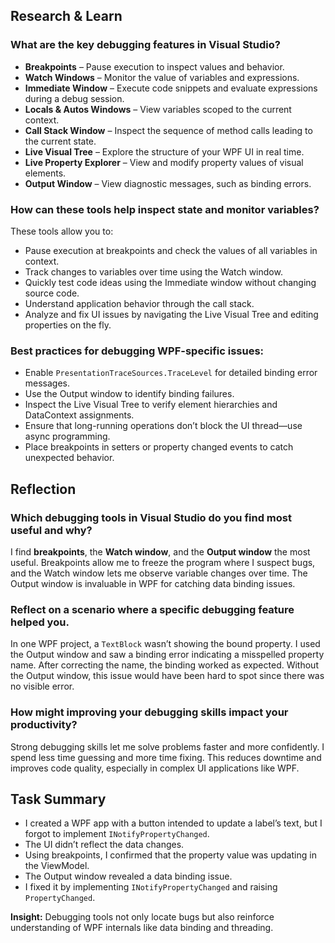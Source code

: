 ## Research & Learn

### What are the key debugging features in Visual Studio?
- **Breakpoints** – Pause execution to inspect values and behavior.
- **Watch Windows** – Monitor the value of variables and expressions.
- **Immediate Window** – Execute code snippets and evaluate expressions during a debug session.
- **Locals & Autos Windows** – View variables scoped to the current context.
- **Call Stack Window** – Inspect the sequence of method calls leading to the current state.
- **Live Visual Tree** – Explore the structure of your WPF UI in real time.
- **Live Property Explorer** – View and modify property values of visual elements.
- **Output Window** – View diagnostic messages, such as binding errors.

###  How can these tools help inspect state and monitor variables?
These tools allow you to:
- Pause execution at breakpoints and check the values of all variables in context.
- Track changes to variables over time using the Watch window.
- Quickly test code ideas using the Immediate window without changing source code.
- Understand application behavior through the call stack.
- Analyze and fix UI issues by navigating the Live Visual Tree and editing properties on the fly.

### Best practices for debugging WPF-specific issues:
- Enable `PresentationTraceSources.TraceLevel` for detailed binding error messages.
- Use the Output window to identify binding failures.
- Inspect the Live Visual Tree to verify element hierarchies and DataContext assignments.
- Ensure that long-running operations don’t block the UI thread—use async programming.
- Place breakpoints in setters or property changed events to catch unexpected behavior.



##  Reflection

### Which debugging tools in Visual Studio do you find most useful and why?
I find **breakpoints**, the **Watch window**, and the **Output window** the most useful. Breakpoints allow me to freeze the program where I suspect bugs, and the Watch window lets me observe variable changes over time. The Output window is invaluable in WPF for catching data binding issues.

### Reflect on a scenario where a specific debugging feature helped you.
In one WPF project, a `TextBlock` wasn’t showing the bound property. I used the Output window and saw a binding error indicating a misspelled property name. After correcting the name, the binding worked as expected. Without the Output window, this issue would have been hard to spot since there was no visible error.

### How might improving your debugging skills impact your productivity?
Strong debugging skills let me solve problems faster and more confidently. I spend less time guessing and more time fixing. This reduces downtime and improves code quality, especially in complex UI applications like WPF.

## Task Summary

- I created a WPF app with a button intended to update a label’s text, but I forgot to implement `INotifyPropertyChanged`.
- The UI didn’t reflect the data changes.
- Using breakpoints, I confirmed that the property value was updating in the ViewModel.
- The Output window revealed a data binding issue.
- I fixed it by implementing `INotifyPropertyChanged` and raising `PropertyChanged`.

**Insight:** Debugging tools not only locate bugs but also reinforce understanding of WPF internals like data binding and threading.

